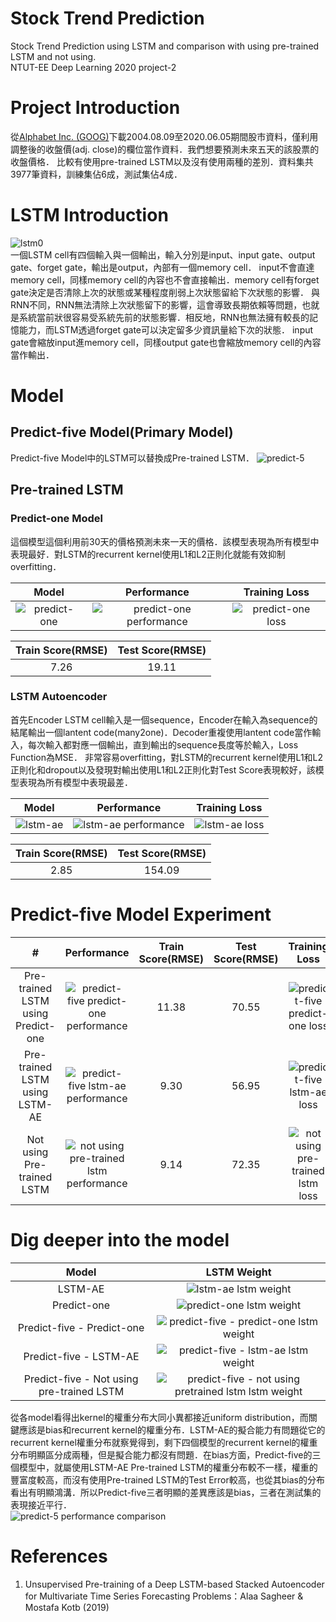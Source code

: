 # Stock Trend Prediction
Stock Trend Prediction using LSTM and comparison with using pre-trained LSTM and not using.  
NTUT-EE Deep Learning 2020 project-2

# Project Introduction
從[Alphabet Inc. (GOOG)](https://finance.yahoo.com/quote/GOOG/history?p=GOOG)下載2004.08.09至2020.06.05期間股市資料，僅利用調整後的收盤價(adj. close)的欄位當作資料．我們想要預測未來五天的該股票的收盤價格．
比較有使用pre-trained LSTM以及沒有使用兩種的差別．資料集共3977筆資料，訓練集佔6成，測試集佔4成．

# LSTM Introduction
![lstm0](https://github.com/Shuntw6096/Stock-Trend-Prediction/blob/new1/img/lstm0.JPG)  
一個LSTM cell有四個輸入與一個輸出，輸入分別是input、input gate、output gate、forget gate，輸出是output，內部有一個memory cell．
input不會直達memory cell，同樣memory cell的內容也不會直接輸出．memory cell有forget gate決定是否清除上次的狀態或某種程度削弱上次狀態留給下次狀態的影響．
與RNN不同，RNN無法清除上次狀態留下的影響，這會導致長期依賴等問題，也就是系統當前狀很容易受系統先前的狀態影響．相反地，RNN也無法擁有較長的記憶能力，而LSTM透過forget gate可以決定留多少資訊量給下次的狀態．
input gate會縮放input進memory cell，同樣output gate也會縮放memory cell的內容當作輸出．

# Model

## Predict-five Model(Primary Model)
Predict-five Model中的LSTM可以替換成Pre-trained LSTM．
![predict-5](https://github.com/Shuntw6096/Stock-Trend-Prediction/blob/new1/img/predict-5.jpg)

## Pre-trained LSTM
### Predict-one Model
這個模型這個利用前30天的價格預測未來一天的價格．該模型表現為所有模型中表現最好．對LSTM的recurrent kernel使用L1和L2正則化就能有效抑制overfitting．

| Model | Performance | Training Loss |
|:---------:|:---------:|:---------:|
|![predict-one](https://github.com/Shuntw6096/Stock-Trend-Prediction/blob/new1/img/predict-1.jpg)|![predict-one performance](https://github.com/Shuntw6096/Stock-Trend-Prediction/blob/new1/img/predict-1_p.jpg)|![predict-one loss](https://github.com/Shuntw6096/Stock-Trend-Prediction/blob/new1/img/predict-1_loss.jpg)|

| Train Score(RMSE) | Test Score(RMSE) |
|:---------:|:---------:|
| 7.26 | 19.11 |

### LSTM Autoencoder
首先Encoder LSTM cell輸入是一個sequence，Encoder在輸入為sequence的結尾輸出一個lantent code(many2one)．Decoder重複使用lantent code當作輸入，每次輸入都對應一個輸出，直到輸出的sequence長度等於輸入，Loss Function為MSE．
非常容易overfitting，對LSTM的recurrent kernel使用L1和L2正則化和dropout以及發現對輸出使用L1和L2正則化對Test Score表現較好，該模型表現為所有模型中表現最差．

| Model | Performance | Training Loss |
|:---------:|:---------:|:---------:|
|![lstm-ae](https://media.springernature.com/full/springer-static/image/art%3A10.1038%2Fs41598-019-55320-6/MediaObjects/41598_2019_55320_Fig3_HTML.png?as=webp)|![lstm-ae performance](https://github.com/Shuntw6096/Stock-Trend-Prediction/blob/new1/img/lstm-ae_p.jpg)|![lstm-ae loss](https://github.com/Shuntw6096/Stock-Trend-Prediction/blob/new1/img/lstmae_loss.jpg)|

| Train Score(RMSE) | Test Score(RMSE) |
|:---------:|:---------:|
| 2.85 | 154.09 |

# Predict-five Model Experiment

|#| Performance  | Train Score(RMSE) | Test Score(RMSE) | Training Loss |
|:---------:|:---------:|:---------:|:---------:|:---------:|
| Pre-trained LSTM using Predict-one | ![predict-five predict-one performance](https://github.com/Shuntw6096/Stock-Trend-Prediction/blob/new1/img/predict-5_predict-1_p.jpg) | 11.38 | 70.55 |![predict-five predict-one loss](https://github.com/Shuntw6096/Stock-Trend-Prediction/blob/new1/img/predict-5_predict-1_loss.jpg)|
| Pre-trained LSTM using LSTM-AE | ![predict-five lstm-ae performance](https://github.com/Shuntw6096/Stock-Trend-Prediction/blob/new1/img/predict-5_lstmae_p.jpg) | 9.30 | 56.95 |![predict-five lstm-ae loss](https://github.com/Shuntw6096/Stock-Trend-Prediction/blob/new1/img/predict-5_lstmae_loss.jpg)|
| Not using Pre-trained LSTM | ![not using pre-trained lstm performance](https://github.com/Shuntw6096/Stock-Trend-Prediction/blob/new1/img/predict-5_non_p.jpg) | 9.14 | 72.35 |![not using pre-trained lstm loss](https://github.com/Shuntw6096/Stock-Trend-Prediction/blob/new1/img/predict-5_non_loss.jpg)|

# Dig deeper into the model

| Model | LSTM Weight |
|:---------:|:---------:|
| LSTM-AE |![lstm-ae lstm weight](https://github.com/Shuntw6096/Stock-Trend-Prediction/blob/new1/img/lstmae_weight.jpg)|
| Predict-one |![predict-one lstm weight](https://github.com/Shuntw6096/Stock-Trend-Prediction/blob/new1/img/predict-1_weight.jpg)|
| Predict-five - Predict-one |![predict-five - predict-one lstm weight](https://github.com/Shuntw6096/Stock-Trend-Prediction/blob/new1/img/predict-5_predict-1_w.jpg)|
| Predict-five - LSTM-AE |![predict-five - lstm-ae lstm weight](https://github.com/Shuntw6096/Stock-Trend-Prediction/blob/new1/img/predict-5_lstmae_w.jpg)|
| Predict-five - Not using pre-trained LSTM |![predict-five - not using pretrained lstm lstm weight](https://github.com/Shuntw6096/Stock-Trend-Prediction/blob/new1/img/predict-5_non_w.jpg)|

從各model看得出kernel的權重分布大同小異都接近uniform distribution，而關鍵應該是bias和recurrent kernel的權重分布．LSTM-AE的擬合能力有問題從它的recurrent kernel權重分布就察覺得到，剩下四個模型的recurrent kernel的權重分布明顯區分成兩種，但是擬合能力都沒有問題．在bias方面，Predict-five的三個模型中，就屬使用LSTM-AE Pre-trained LSTM的權重分布較不一樣，權重的豐富度較高，而沒有使用Pre-trained LSTM的Test Error較高，也從其bias的分布看出有明顯鴻溝．所以Predict-five三者明顯的差異應該是bias，三者在測試集的表現接近平行．  
![predict-5 performance comparison](https://github.com/Shuntw6096/Stock-Trend-Prediction/blob/new1/img/predict-5_p_cmp.jpg)  

# References
1. Unsupervised Pre-training of a Deep LSTM-based Stacked Autoencoder for Multivariate Time Series Forecasting Problems：Alaa Sagheer & Mostafa Kotb (2019)







 
